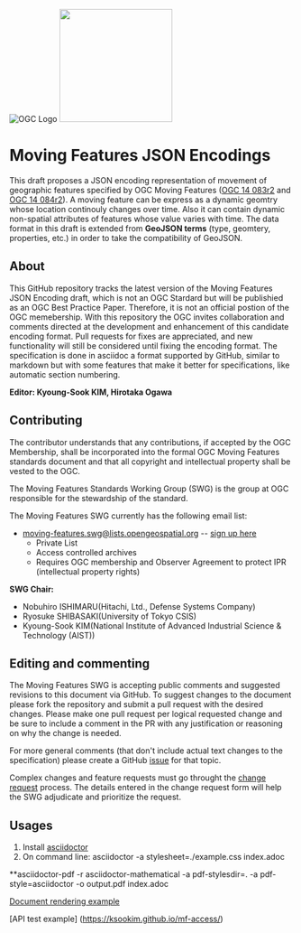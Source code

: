 ![OGC Logo](http://portal.opengeospatial.org/files/?artifact_id=11976&format=gif "OGC Logo")
<img src="https://github.com/opengeospatial/mf-json/blob/master/logo.png" width="200">

# Moving Features JSON Encodings

This draft proposes a JSON encoding representation of movement of geographic features specified by OGC Moving Features ([OGC 14 083r2](http://docs.opengeospatial.org/is/14-083r2/14-083r2.html) and [OGC 14 084r2](http://docs.opengeospatial.org/is/14-084r2/14-084r2.html)).
A moving feature can be express as a dynamic geomtry whose location continouly changes over time. Also it can contain dynamic non-spatial attributes of features whose value varies with time.
The data format in this draft is extended from **GeoJSON terms** (type, geomtery, properties, etc.) in order to take the compatibility of GeoJSON.

## About

This GitHub repository tracks the latest version of the Moving Features JSON Encoding draft, which is not an OGC Stardard but will be publishied as an OGC Best Practice Paper. Therefore, it is not an official postion of the OGC memebership.
With this repository the OGC invites collaboration and comments directed at the development and enhancement of this candidate encoding format.
Pull requests for fixes are appreciated, and new functionality will still be considered until fixing the encoding format.
The specification is done in asciidoc a format supported by GitHub, similar to markdown but with some features that make it better for specifications, like automatic section numbering.

**Editor: Kyoung-Sook KIM, Hirotaka Ogawa**

## Contributing

The contributor understands that any contributions, if accepted by the OGC Membership, shall
be incorporated into the formal OGC Moving Features standards document and that all copyright and
intellectual property shall be vested to the OGC.

The Moving Features Standards Working Group (SWG) is the group at OGC responsible for the stewardship
of the standard.

The Moving Features SWG currently has the following email list:
   - moving-features.swg@lists.opengeospatial.org -- [sign up here](https://lists.opengeospatial.org/mailman/listinfo/moving-features.swg)
      - Private List
      - Access controlled archives
      - Requires OGC membership and Observer Agreement to protect IPR (intellectual property rights)


**SWG Chair:**
+ Nobuhiro ISHIMARU(Hitachi, Ltd., Defense Systems Company)
+ Ryosuke SHIBASAKI(University of Tokyo CSIS)
+ Kyoung-Sook KIM(National Institute of Advanced Industrial Science & Technology (AIST))

## Editing and commenting
The Moving Features SWG is accepting public comments and suggested revisions to this document via GitHub.
To suggest changes to the document please fork the repository and submit a pull request with the desired changes.
Please make one pull request per logical requested change and be sure to include a comment in the PR with any justification or reasoning on why the change is needed.

For more general comments (that don't include actual text changes to the specification) please create a GitHub [issue](https://github.com/opengeospatial/geopackage/issues) for that topic.

Complex changes and feature requests must go throught the [change request](http://portal.opengeospatial.org/public_ogc/change_request.php) process. The details entered
in the change request form will help the SWG adjudicate and prioritize the request.

## Usages
1. Install [asciidoctor](http://asciidoctor.org)
2. On command line: asciidoctor -a stylesheet=./example.css index.adoc

**asciidoctor-pdf -r asciidoctor-mathematical -a pdf-stylesdir=. -a pdf-style=asciidoctor -o output.pdf index.adoc


[Document rendering example](https://ksookim.github.io/mf-json)


[API test example] (https://ksookim.github.io/mf-access/)
